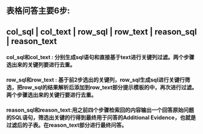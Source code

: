 ## 表格问答主要6步:
## col_sql | col_text | row_sql | row_text | reason_sql | reason_text
#### col_sql和col_text : 分别生成sql语句和直接基于text进行关键列过滤。两个步骤选出来的关键列要进行去重。
#### row_sql和row_text : 基于前2步选出的关键列，row_sql生成sql进行关键行筛选，把row_sql的结果解析后添加到row_text部分提示模板的<initial response>中，再次进行过滤。两个步骤选出来的关键行要进行去重。
#### reason_sql和reason_text:用之前四个步骤检索回的内容输出一个回答原始问题的SQL语句，筛选出关键的行得到最终用于问答的Additional Evidence，也就是过滤后的子表。在reason_text部分进行最终问答。
